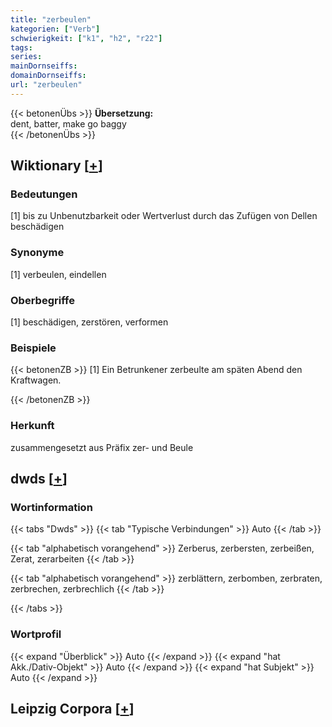 ```yaml
---
title: "zerbeulen"
kategorien: ["Verb"]
schwierigkeit: ["k1", "h2", "r22"]
tags:
series:
mainDornseiffs:
domainDornseiffs:
url: "zerbeulen"
---
```


{{< betonenÜbs >}}
**Übersetzung:**  
dent, batter, make go baggy  
{{< /betonenÜbs >}}

## Wiktionary [[+](https://de.wiktionary.org/wiki/zerbeulen)]

### Bedeutungen
[1] bis zu Unbenutzbarkeit oder Wertverlust durch das Zufügen von Dellen beschädigen  

### Synonyme
[1] verbeulen, eindellen  

### Oberbegriffe
[1] beschädigen, zerstören, verformen  

### Beispiele
{{< betonenZB >}}
[1] Ein Betrunkener zerbeulte am späten Abend den Kraftwagen.  

{{< /betonenZB >}}
### Herkunft
zusammengesetzt aus Präfix zer- und Beule  



## dwds [[+](https://www.dwds.de/wb/zerbeulen)]

### Wortinformation
{{< tabs "Dwds" >}}
{{< tab "Typische Verbindungen" >}}
Auto
{{< /tab >}}

{{< tab "alphabetisch vorangehend" >}}
Zerberus, zerbersten, zerbeißen, Zerat, zerarbeiten
{{< /tab >}}

{{< tab "alphabetisch vorangehend" >}}
zerblättern, zerbomben, zerbraten, zerbrechen, zerbrechlich
{{< /tab >}}

{{< /tabs >}}

### Wortprofil
{{< expand "Überblick" >}} Auto {{< /expand >}}
{{< expand "hat Akk./Dativ-Objekt" >}} Auto {{< /expand >}}
{{< expand "hat Subjekt" >}} Auto {{< /expand >}}

## Leipzig Corpora [[+](https://corpora.uni-leipzig.de/en/res?word=zerbeulen&corpusId=deu_newscrawl-public_2018)]

